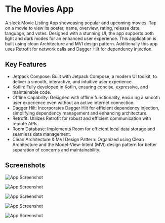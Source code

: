 
# The Movies App

A sleek Movie Listing App showcasing popular and upcoming movies. Tap on a movie to view its poster, name, overview, rating, release date, language, and votes. Designed with a stunning UI, the app supports both light and dark modes for an enhanced user experience. This application is built using clean Architecture and MVI design pattern. Additionally this app uses Retrofit for network calls and Dagger Hilt for dependency injection.

## Key Features

- Jetpack Compose: Built with Jetpack Compose, a modern UI toolkit, to deliver a smooth, interactive, and intuitive user experience.
- Kotlin: Fully developed in Kotlin, ensuring concise, expressive, and maintainable code.
- Offline Capability: Designed with offline functionality, ensuring a smooth user experience even without an active internet connection.
- Dagger Hilt: Incorporates Dagger Hilt for efficient dependency injection, simplifying dependency management and enhancing architecture.
- Retrofit: Utilizes Retrofit for robust and efficient communication with remote APIs.
- Room Database: Implements Room for efficient local data storage and seamless data management.
- Clean Architecture & MVI Design Pattern: Organized using Clean Architecture and the Model-View-Intent (MVI) design pattern for better separation of concerns and maintainability.


## Screenshots

![App Screenshot](https://drive.google.com/file/d/1rX-GRAy2E6JhOF1YH2luov9PKmezWdoD/view?usp=drive_link)

![App Screenshot](https://drive.google.com/file/d/1hRVbOoQKreeHhhcKrCoY17SJmBfahOyv/view?usp=drive_link)

![App Screenshot](https://drive.google.com/file/d/1oj7u5TpevDsjhR1Vhh82j3_ZLi-Uzdvx/view?usp=drive_link)

![App Screenshot](https://drive.google.com/file/d/1NSs8U0K1f7alzVjDZsfVnLDXeoqR6zQT/view?usp=drive_link)

![App Screenshot](https://images.pexels.com/photos/29399294/pexels-photo-29399294/free-photo-of-serene-winter-landscape-with-snowy-mountains.jpeg)
